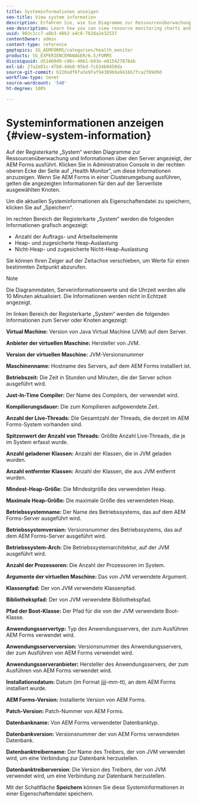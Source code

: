 ```yaml
---
title: Systeminformationen anzeigen
seo-title: View system information
description: Erfahren Sie, wie Sie Diagramme zur Ressourcenüberwachung und Informationen über den Server anzeigen, der AEM Forms ausführt.
seo-description: Learn how you can view resource monitoring charts and information about the server that is running AEM forms.
uuid: 983c1cc7-a8b3-48b2-a4c8-7b28a2e32537
contentOwner: admin
content-type: reference
geptopics: SG_AEMFORMS/categories/health_monitor
products: SG_EXPERIENCEMANAGER/6.5/FORMS
discoiquuid: d51460d9-c96c-4661-b93e-e015427878ab
exl-id: 27a2e81c-47b0-4de8-95bd-7cb34b9450da
source-git-commit: b220adf6fa3e9faf94389b9a9416b7fca2f89d9d
workflow-type: tm+mt
source-wordcount: '540'
ht-degree: 100%

---
```


# Systeminformationen anzeigen {#view-system-information}

Auf der Registerkarte „System“ werden Diagramme zur Ressourcenüberwachung und Informationen über den Server angezeigt, der AEM Forms ausführt. Klicken Sie in Administration Console in der rechten oberen Ecke der Seite auf „Health Monitor“, um diese Informationen anzuzeigen. Wenn Sie AEM Forms in einer Clusterumgebung ausführen, gelten die angezeigten Informationen für den auf der Serverliste ausgewählten Knoten.

Um die aktuellen Systeminformationen als Eigenschaftendatei zu speichern, klicken Sie auf „Speichern“.

Im rechten Bereich der Registerkarte „System“ werden die folgenden Informationen grafisch angezeigt:

* Anzahl der Auftrags- und Arbeitselemente
* Heap- und zugesicherte Heap-Auslastung
* Nicht-Heap- und zugesicherte Nicht-Heap-Auslastung

Sie können Ihren Zeiger auf der Zeitachse verschieben, um Werte für einen bestimmten Zeitpunkt abzurufen.

>[!NOTE]
>
>Die Diagrammdaten, Serverinformationswerte und die Uhrzeit werden alle 10 Minuten aktualisiert. Die Informationen werden nicht in Echtzeit angezeigt.

Im linken Bereich der Registerkarte „System“ werden die folgenden Informationen zum Server oder Knoten angezeigt:

**Virtual Machine:** Version von Java Virtual Machine (JVM) auf dem Server.

**Anbieter der virtuellen Maschine:** Hersteller von JVM.

**Version der virtuellen Maschine:** JVM-Versionsnummer

**Maschinenname:** Hostname des Servers, auf dem AEM Forms installiert ist.

**Betriebszeit:** Die Zeit in Stunden und Minuten, die der Server schon ausgeführt wird.

**Just-In-Time Compiler:** Der Name des Compilers, der verwendet wird.

**Kompilierungsdauer:** Die zum Kompilieren aufgewendete Zeit.

**Anzahl der Live-Threads:** Die Gesamtzahl der Threads, die derzeit im AEM Forms-System vorhanden sind.

**Spitzenwert der Anzahl von Threads:** Größte Anzahl Live-Threads, die je im System erfasst wurde.

**Anzahl geladener Klassen:** Anzahl der Klassen, die in JVM geladen wurden.

**Anzahl entfernter Klassen:** Anzahl der Klassen, die aus JVM entfernt wurden.

**Mindest-Heap-Größe:** Die Mindestgröße des verwendeten Heap.

**Maximale Heap-Größe:** Die maximale Größe des verwendeten Heap.

**Betriebssystemname:** Der Name des Betriebssystems, das auf dem AEM Forms-Server ausgeführt wird.

**Betriebssystemversion:** Versionsnummer des Betriebssystems, das auf dem AEM Forms-Server ausgeführt wird.

**Betriebssystem-Arch:** Die Betriebssystemarchitektur, auf der JVM ausgeführt wird.

**Anzahl der Prozessoren:** Die Anzahl der Prozessoren im System.

**Argumente der virtuellen Maschine:** Das von JVM verwendete Argument.

**Klassenpfad:** Der von JVM verwendete Klassenpfad.

**Bibliothekspfad:** Der von JVM verwendete Bibliothekspfad.

**Pfad der Boot-Klasse:** Der Pfad für die von der JVM verwendete Boot-Klasse.

**Anwendungsservertyp:** Typ des Anwendungsservers, der zum Ausführen AEM Forms verwendet wird.

**Anwendungsserverversion:** Versionsnummer des Anwendungsservers, der zum Ausführen von AEM Forms verwendet wird.

**Anwendungsserveranbieter:** Hersteller des Anwendungsservers, der zum Ausführen von AEM Forms verwendet wird.

**Installationsdatum:** Datum (im Format jjjj-mm-tt), an dem AEM Forms installiert wurde.

**AEM Forms-Version:** Installierte Version von AEM Forms.

**Patch-Version:** Patch-Nummer von AEM Forms.

**Datenbankname:** Von AEM Forms verwendeter Datenbanktyp.

**Datenbankversion:** Versionsnummer der von AEM Forms verwendeten Datenbank.

**Datenbanktreibername:** Der Name des Treibers, der von JVM verwendet wird, um eine Verbindung zur Datenbank herzustellen.

**Datenbanktreiberversion**: Die Version des Treibers, der von JVM verwendet wird, um eine Verbindung zur Datenbank herzustellen.

Mit der Schaltfläche **Speichern** können Sie diese Systeminformationen in einer Eigenschaftendatei speichern.
